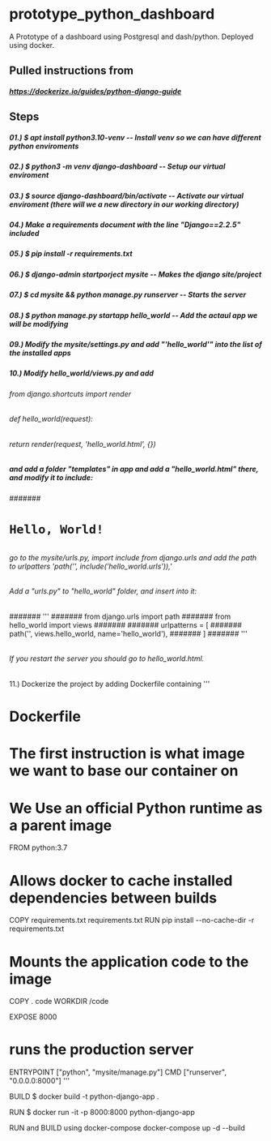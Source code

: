 # prototype_python_dashboard
A Prototype of a dashboard using Postgresql and dash/python.  Deployed using docker.

## Pulled instructions from
##### https://dockerize.io/guides/python-django-guide

## Steps
##### 01.) $ apt install python3.10-venv -- Install venv so we can have different python enviroments
##### 02.) $ python3 -m venv django-dashboard -- Setup our virtual enviroment
##### 03.) $ source django-dashboard/bin/activate -- Activate our virtual enviroment (there will we a new directory in our working directory)
##### 04.) Make a requirements document with the line "Django==2.2.5" included
##### 05.) $ pip install -r requirements.txt
##### 06.) $ django-admin startporject mysite -- Makes the django site/project
##### 07.) $ cd mysite && python manage.py runserver -- Starts the server
##### 
##### 08.) $ python manage.py startapp hello_world -- Add the actaul app we will be modifying
##### 09.) Modify the mysite/settings.py and add "'hello_world'" into the list of the installed apps
##### 10.) Modify hello_world/views.py and add
###### from django.shortcuts import render
###### 
###### def hello_world(request):
######     return render(request, 'hello_world.html', {})
###### 
##### and add a folder "templates" in app and add a "hello_world.html" there, and modify it to include:
####### <code><h1>Hello, World!</h1></code>
###### 
###### go to the mysite/urls.py, import include from django.urls and add the path to urlpatters 'path('', include('hello_world.urls')),'
###### 
###### Add a "urls.py" to "hello_world" folder, and insert into it:
####### '''
####### from django.urls import path
####### from hello_world import views
####### 
####### urlpatterns = [
#######     path('', views.hello_world, name='hello_world'),
####### ]
####### '''
###### 
###### If you restart the server you should go to hello_world.html.
###### 
###### 
11.)  Dockerize the project by adding Dockerfile containing
'''
# Dockerfile

# The first instruction is what image we want to base our container on
# We Use an official Python runtime as a parent image
FROM python:3.7

# Allows docker to cache installed dependencies between builds
COPY requirements.txt requirements.txt
RUN pip install --no-cache-dir -r requirements.txt

# Mounts the application code to the image
COPY . code
WORKDIR /code

EXPOSE 8000

# runs the production server
ENTRYPOINT ["python", "mysite/manage.py"]
CMD ["runserver", "0.0.0.0:8000"]
'''

BUILD
$ docker build -t python-django-app .

RUN
$ docker run -it -p 8000:8000 python-django-app

RUN and BUILD using docker-compose
docker-compose up -d --build